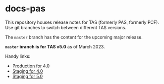 # docs-pas

This repository houses release notes for TAS (formerly PAS, formerly PCF). Use git branches to switch between different TAS versions.

The `master` branch has the content for the upcoming major release.

**`master` branch is for TAS v5.0** as of March 2023.

Handy links:

* [Production for 4.0](https://docs.vmware.com/en/VMware-Tanzu-Application-Service/4.0/tas-for-vms/concepts-overview.html)
* [Staging for 4.0](https://docs-staging.vmware.com/en/draft/VMware-Tanzu-Application-Service/4.0/tas-for-vms/concepts-overview.html)
* [Staging for 5.0](https://docs-staging.vmware.com/en/draft/VMware-Tanzu-Application-Service/5.0/tas-for-vms/concepts-overview.html)
